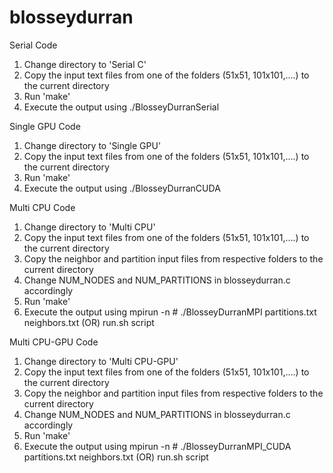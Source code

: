 # blosseydurran

Serial Code

1. Change directory to 'Serial C'
2. Copy the input text files from one of the folders (51x51, 101x101,....) to the current directory
3. Run 'make'
4. Execute the output using ./BlosseyDurranSerial

Single GPU Code

1. Change directory to 'Single GPU'
2. Copy the input text files from one of the folders (51x51, 101x101,....) to the current directory
3. Run 'make'
4. Execute the output using ./BlosseyDurranCUDA

Multi CPU Code

1. Change directory to 'Multi CPU'
2. Copy the input text files from one of the folders (51x51, 101x101,....) to the current directory
3. Copy the neighbor and partition input files from respective folders to the current directory
4. Change NUM_NODES and NUM_PARTITIONS in blosseydurran.c accordingly
5. Run 'make'
6. Execute the output using mpirun -n # ./BlosseyDurranMPI partitions.txt neighbors.txt (OR) run.sh script

Multi CPU-GPU Code

1. Change directory to 'Multi CPU-GPU'
2. Copy the input text files from one of the folders (51x51, 101x101,....) to the current directory
3. Copy the neighbor and partition input files from respective folders to the current directory
4. Change NUM_NODES and NUM_PARTITIONS in blosseydurran.c accordingly
5. Run 'make'
6. Execute the output using mpirun -n # ./BlosseyDurranMPI_CUDA partitions.txt neighbors.txt (OR) run.sh script
